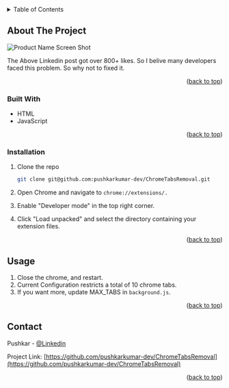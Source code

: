 <!-- TABLE OF CONTENTS -->
<details>
  <summary>Table of Contents</summary>
  <ol>
    <li>
      <a href="#about-the-project">About The Project</a>
      <ul>
        <li><a href="#built-with">Built With</a></li>
      </ul>
    </li>
    <li>
      <a href="#getting-started">Getting Started</a>
      <ul>
        <li><a href="#installation">Installation</a></li>
      </ul>
    </li>
    <li><a href="#usage">Usage</a></li>
    <li><a href="#contact">Contact</a></li>
  </ol>
</details>

<!-- ABOUT THE PROJECT -->
## About The Project

![Product Name Screen Shot](chrome_post.png "Post")

The Above Linkedin post got over 800+ likes. 
So I belive many developers faced this problem. 
So why not to fixed it. 

<p align="right">(<a href="#readme-top">back to top</a>)</p>

### Built With

* HTML
* JavaScript

<p align="right">(<a href="#readme-top">back to top</a>)</p>

### Installation

1. Clone the repo
   ```sh
   git clone git@github.com:pushkarkumar-dev/ChromeTabsRemoval.git
   ```
2. Open Chrome and navigate to ```chrome://extensions/.```

3. Enable "Developer mode" in the top right corner.

4. Click "Load unpacked" and select the directory containing your extension files.


<p align="right">(<a href="#readme-top">back to top</a>)</p>

<!-- USAGE EXAMPLES -->
## Usage

1. Close the chrome, and restart.
2. Current Configuration restricts a total of 10 chrome tabs.
2. If you want more, update MAX_TABS in ```background.js```.


<p align="right">(<a href="#readme-top">back to top</a>)</p>

<!-- CONTACT -->
## Contact

Pushkar - [@Linkedin](https://www.linkedin.com/in/pushkar1005/)

Project Link: [https://github.com/pushkarkumar-dev/ChromeTabsRemoval](https://github.com/pushkarkumar-dev/ChromeTabsRemoval)

<p align="right">(<a href="#readme-top">back to top</a>)</p>

